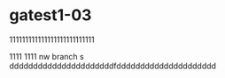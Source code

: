 # gatest1-03
111111111111111111111111111

1111
1111
 nw branch
s
ddddddddddddddddddddddfddddddddddddddddddddd
